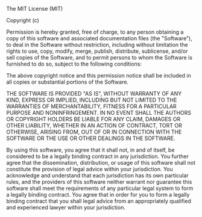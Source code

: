 The MIT License (MIT)

Copyright (c) <year> <copyright holders>

Permission is hereby granted, free of charge, to any person obtaining a copy
of this software and associated documentation files (the "Software"), to deal
in the Software without restriction, including without limitation the rights
to use, copy, modify, merge, publish, distribute, sublicense, and/or sell
copies of the Software, and to permit persons to whom the Software is
furnished to do so, subject to the following conditions:

The above copyright notice and this permission notice shall be included in
all copies or substantial portions of the Software.

THE SOFTWARE IS PROVIDED "AS IS", WITHOUT WARRANTY OF ANY KIND, EXPRESS OR
IMPLIED, INCLUDING BUT NOT LIMITED TO THE WARRANTIES OF MERCHANTABILITY,
FITNESS FOR A PARTICULAR PURPOSE AND NONINFRINGEMENT. IN NO EVENT SHALL THE
AUTHORS OR COPYRIGHT HOLDERS BE LIABLE FOR ANY CLAIM, DAMAGES OR OTHER
LIABILITY, WHETHER IN AN ACTION OF CONTRACT, TORT OR OTHERWISE, ARISING FROM,
OUT OF OR IN CONNECTION WITH THE SOFTWARE OR THE USE OR OTHER DEALINGS IN
THE SOFTWARE.

By using this software, you agree that it shall not, in and of itself, be 
considered to be a legally binding contract in any jurisdiction. You further 
agree that the dissemination, distribution, or usage of this software shall not
constitute the provision of legal advice within your jurisdiction. You acknowledge
and understand that each jurisdiction has its own particular rules, and the 
providers of this software neither warrant nor guarantee this software shall meet 
the requirements of any particular legal system to form a legally binding contract.
You agree that in order for you to form a legally binding contract that you shall
legal advice from an appropriately qualified and experienced lawyer within your
jurisdiction.
